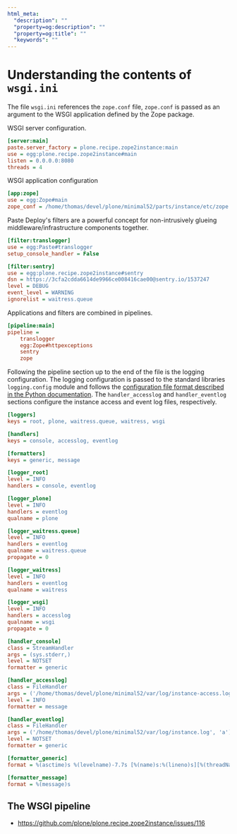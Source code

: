```yaml
---
html_meta:
  "description": ""
  "property=og:description": ""
  "property=og:title": ""
  "keywords": ""
---
```


# Understanding the contents of `wsgi.ini`

The file `wsgi.ini` references the `zope.conf` file, `zope.conf` is passed as an argument to the WSGI application defined by the Zope package.

WSGI server configuration.

```ini
[server:main]
paste.server_factory = plone.recipe.zope2instance:main
use = egg:plone.recipe.zope2instance#main
listen = 0.0.0.0:8080
threads = 4
```

WSGI application configuration

```ini
[app:zope]
use = egg:Zope#main
zope_conf = /home/thomas/devel/plone/minimal52/parts/instance/etc/zope.conf
```

Paste Deploy's filters are a powerful concept for non-intrusively glueing middleware/infrastructure components together.

```ini
[filter:translogger]
use = egg:Paste#translogger
setup_console_handler = False

[filter:sentry]
use = egg:plone.recipe.zope2instance#sentry
dsn = https://3cfa2cdda6614de9966ce008416cae00@sentry.io/1537247
level = DEBUG
event_level = WARNING
ignorelist = waitress.queue
```

Applications and filters are combined in pipelines.

```ini
[pipeline:main]
pipeline =
    translogger
    egg:Zope#httpexceptions
    sentry
    zope
```

Following the pipeline section up to the end of the file is the logging configuration.
The logging configuration is passed to the standard libraries `logging.config` module and follows the [configuration file format described in the Python documentation](https://docs.python.org/3/library/logging.config.html#configuration-file-format).
The `handler_accesslog` and `handler_eventlog` sections configure the instance access and event log files, respectively.

```ini
[loggers]
keys = root, plone, waitress.queue, waitress, wsgi

[handlers]
keys = console, accesslog, eventlog

[formatters]
keys = generic, message

[logger_root]
level = INFO
handlers = console, eventlog

[logger_plone]
level = INFO
handlers = eventlog
qualname = plone

[logger_waitress.queue]
level = INFO
handlers = eventlog
qualname = waitress.queue
propagate = 0

[logger_waitress]
level = INFO
handlers = eventlog
qualname = waitress

[logger_wsgi]
level = INFO
handlers = accesslog
qualname = wsgi
propagate = 0

[handler_console]
class = StreamHandler
args = (sys.stderr,)
level = NOTSET
formatter = generic

[handler_accesslog]
class = FileHandler
args = ('/home/thomas/devel/plone/minimal52/var/log/instance-access.log','a')
level = INFO
formatter = message

[handler_eventlog]
class = FileHandler
args = ('/home/thomas/devel/plone/minimal52/var/log/instance.log', 'a')
level = NOTSET
formatter = generic

[formatter_generic]
format = %(asctime)s %(levelname)-7.7s [%(name)s:%(lineno)s][%(threadName)s] %(message)s

[formatter_message]
format = %(message)s
```

## The WSGI pipeline

- <https://github.com/plone/plone.recipe.zope2instance/issues/116>
